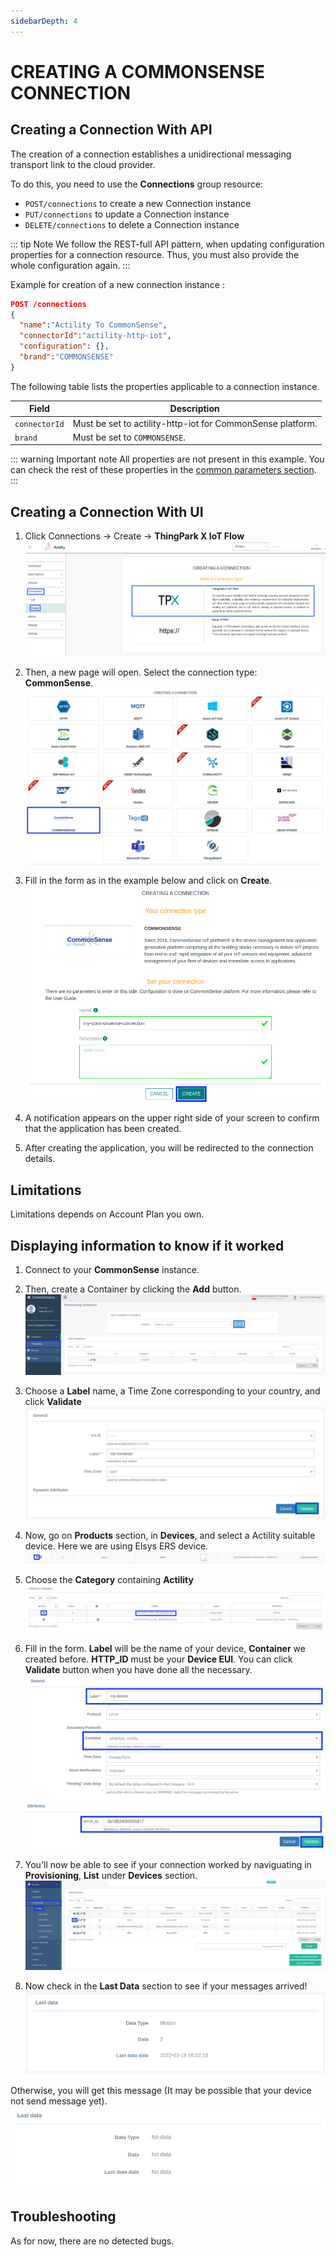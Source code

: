 ```yaml
---
sidebarDepth: 4
---
```


# CREATING A COMMONSENSE CONNECTION

## Creating a Connection With API

The creation of a connection establishes a unidirectional messaging transport link to the cloud provider.

To do this, you need to use the **Connections** group resource:
*	`POST/connections` to create a new Connection instance
*	`PUT/connections` to update a Connection instance
*	`DELETE/connections` to delete a Connection instance

::: tip Note
We follow the REST-full API pattern, when updating configuration properties for a connection resource. Thus, you must also provide the whole configuration again.
:::

Example for creation of a new connection instance :

```json
POST /connections
{
  "name":"Actility To CommonSense",
  "connectorId":"actility-http-iot",
  "configuration": {},
  "brand":"COMMONSENSE"
}
```

The following table lists the properties applicable to a connection instance.

| Field | Description |
| ------ | ----------- |
| ```connectorId``` | Must be set to actility-http-iot for CommonSense platform. |
| ```brand``` | Must be set to ```COMMONSENSE```. |

::: warning Important note
All properties are not present in this example. You can check the rest of these properties in the [common parameters section](../../Getting_Started/Setting_Up_A_Connection_instance/About_connections.html#common-parameters).
:::

## Creating a Connection With UI

1. Click Connections -> Create -> **ThingPark X IoT Flow**
![create](./images/create.png)

2. Then, a new page will open. Select the connection type: **CommonSense**.
![select](./images/select.png)

3. Fill in the form as in the example below and click on **Create**.
![filled_form](./images/filled_form.png)

4. A notification appears on the upper right side of your screen to confirm that the application has been created.

5. After creating the application, you will be redirected to the connection details.

## Limitations

Limitations depends on Account Plan you own.

## Displaying information to know if it worked

1. Connect to your **CommonSense** instance.

2. Then, create a Container by clicking the **Add** button.
![add_container](./images/add_container.png)

3. Choose a **Label** name, a Time Zone corresponding to your country, and click **Validate**
![add_container](./images/validate_container.png)

4. Now, go on **Products** section, in **Devices**, and select a Actility suitable device. Here we are using Elsys ERS device.
![select_product](./images/select_product.png)

5. Choose the **Category** containing **Actility**
![actility_category](./images/actility_category.png)

6. Fill in the form. **Label** will be the name of your device, **Container** we created before. **HTTP_ID** must be your **Device EUI**. You can click **Validate** button when you have done all the necessary.
![device_form1](./images/device_form1.png)
![device_form2](./images/device_form2.png)

7. You'll now be able to see if your connection worked by naviguating in **Provisioning**, **List** under **Devices** section.
![provisioning_list](./images/provisioning_list.png)

8. Now check in the **Last Data** section to see if your messages arrived!
![last_data](./images/last_data.png)

Otherwise, you will get this message (It may be possible that your device not send message yet).
![no_last_data](./images/no_last_data.png)

## Troubleshooting

As for now, there are no detected bugs.